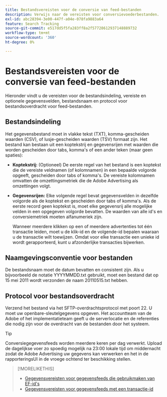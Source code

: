 ```yaml
---
title: Bestandsvereisten voor de conversie van feed-bestanden
description: Verwijs naar de vereisten voor conversievoederbestanden.
exl-id: abc28394-3e00-447f-a04e-078fa9883a64
feature: Search Tracking
source-git-commit: e517dd5f5fa283ff8a2f57728612937148889732
workflow-type: tm+mt
source-wordcount: '360'
ht-degree: 0%

---
```


# Bestandsvereisten voor de conversie van feed-bestanden

Hieronder vindt u de vereisten voor de bestandsindeling, vereiste en optionele gegevensvelden, bestandsnaam en protocol voor bestandsoverdracht voor feed-bestanden.

## Bestandsindeling

Het gegevensbestand moet in vlakke tekst (TXT), komma-gescheiden waarden (CSV), of lusje-gescheiden waarden (TSV) formaat zijn. Het bestand kan bestaan uit een koptekstrij en gegevensrijen met waarden die worden gescheiden door tabs, komma&#39;s of een ander teken (maar geen spaties):

* **Koptekstrij:** (Optioneel) De eerste regel van het bestand is een koptekst die de vereiste veldnamen (of kolomnamen) in een bepaalde volgorde opgeeft, gescheiden door tabs of komma&#39;s. De vereiste kolomnamen omvatten de omzettingsmetriek die de Adobe Advertising als omzettingen volgt.

* **Gegevensrijen:** Elke volgende regel bevat gegevensvelden in dezelfde volgorde als de koptekst en gescheiden door tabs of komma&#39;s. Als de eerste record geen koptekst is, moet elke gegevensrij alle mogelijke velden in een opgegeven volgorde bevatten. De waarden van alle id&#39;s en conversiemetriek moeten alfanumeriek zijn.

  Wanneer meerdere klikken op een of meerdere advertenties tot één transactie leiden, moet u de klik-id en de volgende-id bepalen waaraan u de transactie wilt toewijzen. Omdat voor elke transactie een unieke id wordt gerapporteerd, kunt u afzonderlijke transacties bijwerken.

## Naamgevingsconventie voor bestanden

De bestandsnaam moet de datum bevatten en consistent zijn. Als u bijvoorbeeld de notatie YYYYMMDD.txt gebruikt, moet een bestand dat op 15 mei 2011 wordt verzonden de naam 20110515.txt hebben.

## Protocol voor bestandsoverdracht

Verzend het bestand via het SFTP-overdrachtsprotocol met poort 22. U moet uw openbare-sleutelgegevens opgeven.  Het accountteam van de Adobe of het implementatieteam geeft u de serverlocatie en de referenties die nodig zijn voor de overdracht van de bestanden door het systeem.

>[!TIP]
>
>Conversiegegevensfeeds worden meerdere keren per dag verwerkt. Upload de dagelijkse voer zo spoedig mogelijk na 23:00 lokale tijd om middernacht zodat de Adobe Advertising uw gegevens kan verwerken en het in de rapporteringsUI in de vroege ochtend ter beschikking stellen.

>[!MORELIKETHIS]
>
>* [Gegevensvereisten voor gegevensfeeds die gebruikmaken van EF-id&#39;s](/help/search-social-commerce/tracking/feed-ef-id-data-requirements.md)
>* [Gegevensvereisten voor gegevensfeeds met een transactie-id](/help/search-social-commerce/tracking/feed-transaction-id-data-requirements.md)
